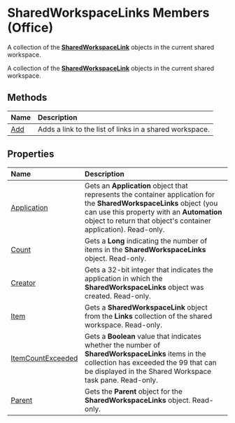 
# SharedWorkspaceLinks Members (Office)
A collection of the  **[SharedWorkspaceLink](eb36dbed-fc41-08df-3cbc-affbaf5f9784.md)** objects in the current shared workspace.

A collection of the  **[SharedWorkspaceLink](eb36dbed-fc41-08df-3cbc-affbaf5f9784.md)** objects in the current shared workspace.


## Methods



|**Name**|**Description**|
|:-----|:-----|
|[Add](76c1fe99-14de-7276-0c5c-fd54f6d0a6ce.md)|Adds a link to the list of links in a shared workspace.|

## Properties



|**Name**|**Description**|
|:-----|:-----|
|[Application](b0e7ca4f-2608-a668-a319-b7bd0f1d9fe4.md)|Gets an  **Application** object that represents the container application for the **SharedWorkspaceLinks** object (you can use this property with an **Automation** object to return that object's container application). Read-only.|
|[Count](c3e490fe-7173-9046-5c7b-18f74a3a25b5.md)|Gets a  **Long** indicating the number of items in the **SharedWorkspaceLinks** object. Read-only.|
|[Creator](857d2a06-1572-19b7-ebae-6532937adad4.md)|Gets a 32-bit integer that indicates the application in which the  **SharedWorkspaceLinks** object was created. Read-only.|
|[Item](30338f6d-47e2-9adf-eec6-a08122e9654e.md)|Gets a  **SharedWorkspaceLink** object from the **Links** collection of the shared workspace. Read-only.|
|[ItemCountExceeded](53d5ab73-4d7a-7cf1-07d5-3dd5598fb1c5.md)|Gets a  **Boolean** value that indicates whether the number of **SharedWorkspaceLinks** items in the collection has exceeded the 99 that can be displayed in the Shared Workspace task pane. Read-only.|
|[Parent](4cedf89a-5de1-58ad-dd1c-d79ccc1c7acb.md)|Gets the  **Parent** object for the **SharedWorkspaceLinks** object. Read-only.|
